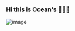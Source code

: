 ### Hi this is Ocean's 🌊🌊🌊
![image](https://user-images.githubusercontent.com/106038718/214597906-fc0daf84-3275-4680-8d6a-d169bf25d405.png)
